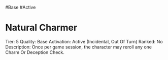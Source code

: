 #Base 
#Active 

# Natural Charmer
Tier: 5
Quality: Base
Activation: Active (Incidental, Out Of Turn)
Ranked: No
Description: Once per game session, the character may reroll any one Charm Or Deception Check.
